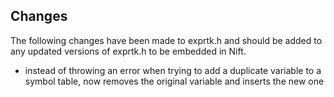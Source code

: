 ## Changes

The following changes have been made to exprtk.h and should be added to any updated versions of exprtk.h to be embedded in Nift.

* instead of throwing an error when trying to add a duplicate variable to a symbol table, now removes the original variable and inserts the new one